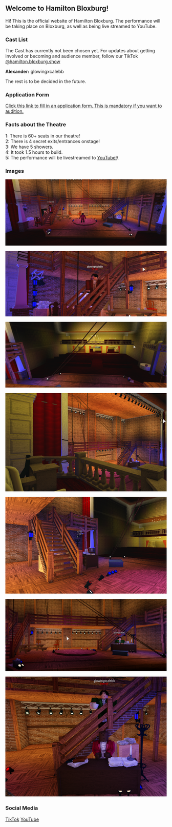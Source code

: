 ## Welcome to Hamilton Bloxburg!

Hi! This is the official website of Hamilton Bloxburg. The performance will be taking place on Bloxburg, as well as being live streamed to YouTube.

### Cast List

The Cast has currently not been chosen yet. For updates about getting involved or becoming and audience member, follow our TikTok [@hamilton.bloxburg.show](https://www.tiktok.com/@hamilton.bloxburg.show?)

**Alexander:** glowingxcalebb

The rest is to be decided in the future.

### Application Form

[Click this link to fill in an application form. This is mandatory if you want to audition.](https://forms.gle/8xFxYXRwPMDK3LNe8)

### Facts about the Theatre

1: There is 60+ seats in our theatre!\
2: There is 4 secret exits/entrances onstage!\
3: We have 5 showers.\
4: It took 1.5 hours to build.\
5: The performance will be livestreamed to [YouTube!](https://www.youtube.com/channel/UC3eUPRxoitR-0gyo7QQjyPw)\

### Images

![Image 1](/Images/1.png)

![Image 2](/Images/2.png)

![Image 3](/Images/3.png)

![Image 4](/Images/4.png)

![Image 5](/Images/5.png)

![Image 6](/Images/6.png)

![Image 7](/Images/7.png)

### Social Media

[TikTok](https://www.tiktok.com/@hamilton.bloxburg.show?)
[YouTube](https://www.youtube.com/channel/UC3eUPRxoitR-0gyo7QQjyPw)
